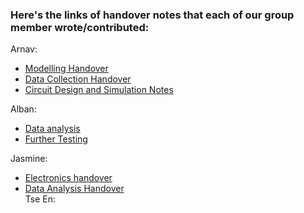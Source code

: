### Here's the links of handover notes that each of our group member wrote/contributed:

Arnav:
- [Modelling Handover](/Modelling/DiffuseSim/README.md)
- [Data Collection Handover](/Testing%20Rig/DataCollection/README.md)
- [Circuit Design and Simulation Notes](/Testing%20Rig/PhotodiodeAmplification/Design%20and%20Simulations//README.md)

Alban: 
- [Data analysis](/Testing%20Rig/Data%20Analysis/README.md)
- [Further Testing](/Testing%20Rig/Further%20Testing/README.md)

Jasmine:  
- [Electronics handover](https://github.com/ArnavKoshy/GM2-OptogeneticControl/blob/main/Testing%20Rig/PhotodiodeAmplification/Circuit%20Documentation.md)  
- [Data Analysis Handover](https://github.com/ArnavKoshy/GM2-OptogeneticControl/tree/main/Testing%20Rig/Data%20Analysis)  
Tse En:  
